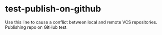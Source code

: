 # test-publish-on-github
Use this line to cause a conflict between local and remote VCS repositories.
Publishing repo on GitHub test.
